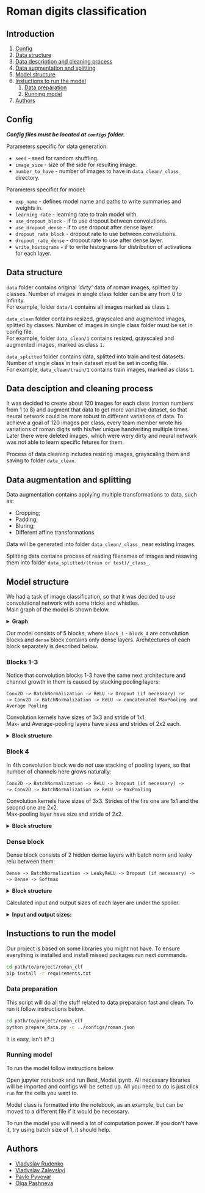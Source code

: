 # Roman digits classification

## Introduction

1. [Config](#config)
2. [Data structure](#data-structure)
3. [Data description and cleaning process](#data-description-and-cleaning-process)
4. [Data augmentation and splitting](#data-augmentation-and-splitting)
5. [Model structure](#model-structure)
6. [Instuctions to run the model](#instuctions-to-run-the-model)
   1. [Data preparation](#data-preparation)
   2. [Running model](#running-model)
7. [Authors](#authors)

## Config

**_Config files must be located at `configs` folder._**

Parameters specific for data generation:

- `seed` - seed for random shuffling.
- `image_size` - size of the side for resulting image.
- `number_to_have` - number of images to have in `data_clean/_class_` directory.

Parameters specifict for model:

- `exp_name` - defines model name and paths to write summaries and weights in.
- `learning rate` - learning rate to train model with.
- `use_dropout_block` - if to use dropout between convolutions.
- `use_dropout_dense` - if to use dropout after dense layer.
- `dropout_rate_block` - dropout rate to use between convolutions.
- `dropout_rate_dense` - dropout rate to use after dense layer.
- `write_histograms` - if to write histograms for distribution of activations for each layer.

## Data structure

`data` folder contains original _'dirty'_ data of roman images, splitted by classes. Number of images in single class folder can be any from 0 to Infinity.  
For example, folder `data/1` contains all images marked as class `1`.

`data_clean` folder contains resized, grayscaled and augmented images, splitted by classes. Number of images in single class folder must be set in config file.  
For example, folder `data_clean/1` contains resized, grayscaled and augmented images, marked as class `1`.

`data_splitted` folder contains data, splitted into train and test datasets. Number of single class in train dataset must be set in config file.  
For example, `data_clean/train/1` contains train images, marked as class `1`.

## Data desciption and cleaning process

It was decided to create about 120 images for each class (roman numbers from 1 to 8) and augment that data to get more variative dataset, so that neural network could be more robust to different variations of data. To achieve a goal of 120 images per class, every team member wrote his variations of roman digits with his/her unique handwriting multiple times. Later there were deleted images, which were wery dirty and neural network was not able to learn specific fetures for them.

Process of data cleaning includes resizing images, grayscaling them and saving to folder `data_clean`.

## Data augmentation and splitting

Data augmentation contains applying multiple transformations to data, such as:

- Cropping;
- Padding;
- Bluring;
- Different affine transformations

Data will be generated into folder `data_clean/_class_` near existing images.

Splitting data contains process of reading filenames of images and resaving them into folder `data_splitted/(train or test)/_class_`.

## Model structure

We had a task of image classification, so that it was decided to use convolutional network with some tricks and whistles.  
Main graph of the model is shown below.

<details> 
    <summary><b>Graph</b></summary>
        <img src="figures/graph.png" width="100%"/>
</details>

Our model consists of 5 blocks, where `block_1` - `block_4` are convolution blocks and `dense` block contains only dense layers. Architectures of each block separately is described below.

### Blocks 1-3

Notice that convolution blocks 1-3 have the same next architecture and channel growth in them is caused by stacking pooling layers:

```
Conv2D -> BatchNormalization -> ReLU -> Dropout (if necessary) ->
-> Conv2D -> BatchNormalization -> ReLU -> concatenated MaxPooling and Average Pooling
```

Convolution kernels have sizes of 3x3 and stride of 1x1.  
Max- and Average-pooling layers have sizes and strides of 2x2 each.

<details> 
    <summary><b>Block structure</b></summary>
        <img src="figures/bl_123.png" width="100%"/>
</details>

### Block 4

In 4th convolution block we do not use stacking of pooling layers, so that number of channels here grows naturally:

```
Conv2D -> BatchNormalization -> ReLU -> Dropout (if necessary) ->
-> Conv2D -> BatchNormalization -> ReLU -> MaxPooling
```

Convolution kernels have sizes of 3x3. Strides of the firs one are 1x1 and the second one are 2x2.  
Max-pooling layer have size and stride of 2x2.

<details> 
    <summary><b>Block structure</b></summary>
        <img src="figures/bl_4.png" width="100%"/>
</details>

### Dense block

Dense block consists of 2 hidden dense layers with batch norm and leaky relu between them:

```
Dense -> BatchNormalization -> LeakyReLU -> Dropout (if necessary) ->
-> Dense -> Softmax
```

<details> 
    <summary><b>Block structure</b></summary>
        <img src="figures/bl_dense.png" width="100%"/>
</details>

Calculated input and output sizes of each layer are under the spoiler.
<details> 
<summary><b>Input and output sizes:</b></summary>  

- Block 1:
  - Input size: (?, 128, 128, 3)
  - Output size: (?, 62, 62, 32)
- Block 2:
  - Input size: (?, 62, 62, 32)
  - Output size: (?, 29, 29, 64)
- Block 3:
  - Input size: (?, 29, 29, 64)
  - Output size: (?, 12, 12, 128)
- Block 4:
  - Input size: (?, 12, 12, 128)
  - Output size: (?, 4, 4, 256)
- Reshape:
  - Input size: (?, 4, 4, 256)
  - Output size: (?, 1024)
- Dense:
  - Input size: (?, 1024)
  - Output size: (?, 8)

</details>

## Instuctions to run the model

Our project is based on some libraries you might not have. To ensure everything is installed and install missed packages run next commands.

```sh
cd path/to/project/roman_clf
pip install -r requirements.txt
```

### Data preparation

This script will do all the stuff related to data preparaion fast and clean. To run it follow instructions below.

```sh
cd path/to/project/roman_clf
python prepare_data.py -c ../configs/roman.json
```

It is easy, isn't it? :)

### Running model

To run the model follow instructions below.

Open jupyter notebook and run Best_Model.ipynb. All necessary libraries will be imported and configs will be setted up. All you need to do is just click `run` for the cells you want to.

Model class is formatted into the notebook, as an example, but can be moved to a different file if it would be necessary.

To run the model you will need a lot of computation power. If you don't have it, try using batch size of 1, it should help.

## Authors

- [Vladyslav Rudenko](https://github.com/vvrud)
- [Vladyslav Zalevskyi](https://github.com/vivikar)
- [Pavlo Pyvovar](https://github.com/pavel-pyvovar)
- [Olga Pashneva](https://github.com/datacat01)
